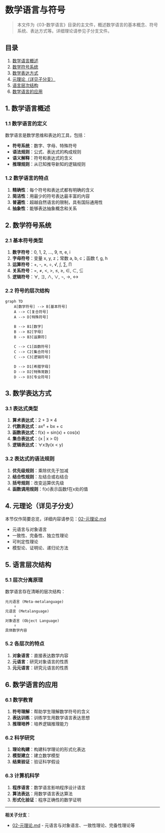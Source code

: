 # 数学语言与符号

> 本文件为《03-数学语言》目录的主文件，概述数学语言的基本概念、符号系统、表达方式等。详细理论请参见子分支文件。

## 目录

1. [数学语言概述](#1-数学语言概述)
2. [数学符号系统](#2-数学符号系统)
3. [数学表达方式](#3-数学表达方式)
4. [元理论（详见子分支）](./02-元理论.md)
5. [语言层次结构](#5-语言层次结构)
6. [数学语言的应用](#6-数学语言的应用)

## 1. 数学语言概述

### 1.1 数学语言的定义

数学语言是数学思维和表达的工具，包括：

- **符号系统**：数字、字母、特殊符号
- **语法规则**：公式、表达式的构成规则
- **语义解释**：符号和表达式的含义
- **推理规则**：从已知推导新知的逻辑规则

### 1.2 数学语言的特点

1. **精确性**：每个符号和表达式都有明确的含义
2. **简洁性**：用最少的符号表达最丰富的内容
3. **普遍性**：超越自然语言的限制，具有国际通用性
4. **抽象性**：能够表达抽象概念和关系

## 2. 数学符号系统

### 2.1 基本符号类型

1. **数字符号**：0, 1, 2, ..., 9, π, e, i
2. **字母符号**：变量 x, y, z；常数 a, b, c；函数 f, g, h
3. **运算符号**：+, -, ×, ÷, √, ∫, ∑, ∏
4. **关系符号**：=, ≠, <, >, ≤, ≥, ∈, ⊂, ⊆
5. **逻辑符号**：∀, ∃, ∧, ∨, ¬, →, ↔

### 2.2 符号的层次结构

```mermaid
graph TD
    A[数学符号] --> B[基本符号]
    A --> C[复合符号]
    A --> D[特殊符号]
    
    B --> B1[数字]
    B --> B2[字母]
    B --> B3[运算符]
    
    C --> C1[函数符号]
    C --> C2[集合符号]
    C --> C3[逻辑符号]
    
    D --> D1[希腊字母]
    D --> D2[特殊常数]
    D --> D3[专业符号]
```

## 3. 数学表达方式

### 3.1 表达式类型

1. **算术表达式**：2 + 3 × 4
2. **代数表达式**：ax² + bx + c
3. **函数表达式**：f(x) = sin(x) + cos(x)
4. **集合表达式**：{x | x > 0}
5. **逻辑表达式**：∀x∃y(x < y)

### 3.2 表达式的语法规则

1. **优先级规则**：乘除优先于加减
2. **结合性规则**：左结合或右结合
3. **括号规则**：改变运算优先级
4. **函数调用规则**：f(x)表示函数f在x处的值

## 4. 元理论（详见子分支）

本节仅作简要总览，详细内容请参见：[02-元理论.md](./02-元理论.md)

- 元语言与对象语言
- 一致性、完备性、独立性理论
- 可判定性理论
- 模型论、证明论、递归论方法

## 5. 语言层次结构

### 5.1 层次分离原理

数学语言存在清晰的层次结构：

```
元元语言 (Meta-metalanguage)
    ↓
元语言 (Metalanguage)
    ↓
对象语言 (Object Language)
    ↓
具体数学内容
```

### 5.2 各层次的特点

1. **对象语言**：直接表达数学内容
2. **元语言**：研究对象语言的性质
3. **元元语言**：研究元语言的性质

## 6. 数学语言的应用

### 6.1 数学教育

1. **符号理解**：帮助学生理解数学符号的含义
2. **表达训练**：训练学生用数学语言表达思想
3. **推理培养**：培养逻辑推理能力

### 6.2 科学研究

1. **理论构建**：构建科学理论的形式化表达
2. **模型建立**：建立数学模型
3. **结果验证**：验证科学假设

### 6.3 计算机科学

1. **程序语言**：数学语言影响程序设计语言
2. **算法表达**：用数学语言表达算法
3. **形式化验证**：程序正确性的数学证明

---

**相关子分支**：

- [02-元理论.md](./02-元理论.md) - 元语言与对象语言、一致性理论、完备性理论等
